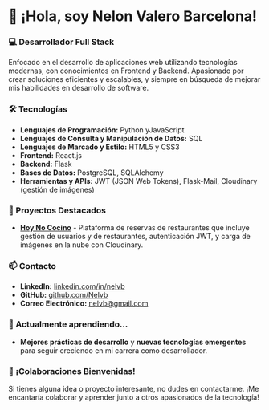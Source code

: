 # 👋 ¡Hola, soy Nelon Valero Barcelona!

### 💻 Desarrollador Full Stack
Enfocado en el desarrollo de aplicaciones web utilizando tecnologías modernas, con conocimientos en Frontend y Backend. Apasionado por crear soluciones eficientes y escalables, y siempre en búsqueda de mejorar mis habilidades en desarrollo de software.

### 🛠️ Tecnologías
- **Lenguajes de Programación:** Python yJavaScript
- **Lenguajes de Consulta y Manipulación de Datos:** SQL
- **Lenguajes de Marcado y Estilo:** HTML5 y CSS3
- **Frontend:** React.js
- **Backend:** Flask
- **Bases de Datos:** PostgreSQL, SQLAlchemy
- **Herramientas y APIs:** JWT (JSON Web Tokens), Flask-Mail, Cloudinary (gestión de imágenes)

### 🚀 Proyectos Destacados
- **[Hoy No Cocino](https://github.com/Nelvb/Proyecto-Hoy-No-Cocino)** - Plataforma de reservas de restaurantes que incluye gestión de usuarios y de restaurantes, autenticación JWT, y carga de imágenes en la nube con Cloudinary.

### 📫 Contacto
- **LinkedIn:** [linkedin.com/in/nelvb](https://linkedin.com/in/nelvb)
- **GitHub:** [github.com/Nelvb](https://github.com/Nelvb)
- **Correo Electrónico:** nelvb@gmail.com

### 🌱 Actualmente aprendiendo...
- **Mejores prácticas de desarrollo** y **nuevas tecnologías emergentes** para seguir creciendo en mi carrera como desarrollador.

### 🤝 ¡Colaboraciones Bienvenidas!
Si tienes alguna idea o proyecto interesante, no dudes en contactarme. ¡Me encantaría colaborar y aprender junto a otros apasionados de la tecnología!

